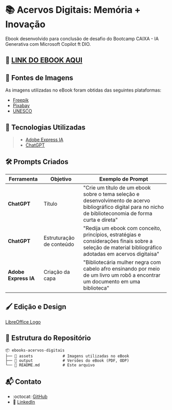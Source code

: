 # 📚 **Acervos Digitais: Memória + Inovação** 

Ebook desenvolvido para conclusão de desafio do Bootcamp CAIXA - IA Generativa com Microsoft Copilot ft DIO.

## **📖 [LINK DO EBOOK AQUI](https://github.com/taniviadev/ebooks-acervos-digitais/blob/master/output/ebook%20-%20acervos%20digitais_memoria%20e%20inovacao.pdf)**

## **🔗 Fontes de Imagens**  
As imagens utilizadas no eBook foram obtidas das seguintes plataformas:  
- [Freepik](https://www.freepik.com/) 
- [Pixabay](https://pixabay.com/)  
- [UNESCO](https://unesdoc.unesco.org/) 

## **🤖 Tecnologias Utilizadas**
> - [Adobe Express IA](https://express.adobe.com/)   
> - [ChatGPT](https://chatgpt.com)


## **🛠️ Prompts Criados**

| Ferramenta                | Objetivo                                 | Exemplo de Prompt                                                                                                                                            |  
|---------------------------|------------------------------------------|--------------------------------------------------------------------------------------------------------------------------------------------------------------|  
| **ChatGPT**               | Título                                   | "Crie um título de um ebook sobre o tema seleção e desenvolvimento de acervo bibliográfico digital para no nicho de biblioteconomia de forma curta e direta" |
| **ChatGPT**               | Estruturação de conteúdo                 | "Redija um ebook com conceito, princípios, estratégias e considerações finais sobre a seleção de material bibliográfico adotadas em acervos digitaisa"       |   
| **Adobe Express IA**      | Criação da capa                          | "Bibliotecária mulher negra com cabelo afro ensinando por meio de um livro um robô a encontrar um documento em uma biblioteca"                               |  
 

## **🖌️ Edição e Design**  
[LibreOffice Logo](https://pt-br.libreoffice.org/descubra/draw/) 

## **📂 Estrutura do Repositório** 

```plaintext
📦 ebooks-acervos-digitais
├── 📁 assets             # Imagens utilizadas no eBook
├── 📁 output             # Versões do eBook (PDF, ODP)
└── 📄 README.md          # Este arquivo
```

## **📬 Contato**
- :octocat: [GitHub](https://github.com/taniviadev)
- :link: [LinkedIn](https://linkedin.com/in/tanivia)
